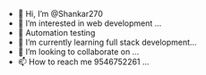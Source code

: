- 👋 Hi, I’m @Shankar270
- 👀 I’m interested in web development ...
- 👀 Automation testing
- 🌱 I’m currently learning full stack development...
- 💞️ I’m looking to collaborate on ...
- 📫 How to reach me 9546752261 ...

<!---
Shankar270/Shankar270 is a ✨ special ✨ repository because its `README.md` (this file) appears on your GitHub profile.
You can click the Preview link to take a look at your changes.
--->
